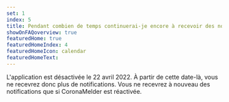 ```yaml
---
set: 1
index: 5
title: Pendant combien de temps continuerai-je encore à recevoir des notifications de CornaMelder ?
showOnFAQoverview: true
featuredHome: true
featuredHomeIndex: 4
featuredHomeIcon: calendar
featuredHomeText: 
---
```

L'application est désactivée le 22 avril 2022. À partir de cette date-là, vous ne recevrez donc plus de notifications. Vous ne recevrez à nouveau des notifications que si CoronaMelder est réactivée.
